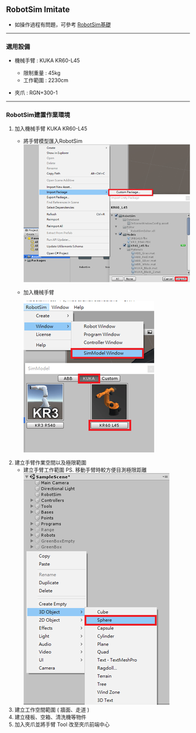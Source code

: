 ## RobotSim Imitate

- 如操作過程有問題，可參考 [RobotSim基礎](https://yazelin.github.io/usc2019-RobotSim/zh-tw/1RobotSimBasic.html)

---
### 選用設備

- 機械手臂 : KUKA KR60-L45
	- 限制重量 : 45kg
	- 工作範圍 : 2230cm
	
- 夾爪 : RGN+300-1

---
### RobotSim建置作業環境

1. 加入機械手臂 KUKA KR60-L45
	- 將手臂模型匯入RobotSim
		 ![Robot_Model](./image/RobotSim_Import_Model.png)
		 
	- 加入機械手臂 
                                              
		![Robot_Model](./image/RobotSim_Import_Robot.png)
2. 建立手臂作業空間以及極限範圍
	- 建立手臂工作範圍      PS. 移動手臂時較方便目測極限距離                            
		![Robot_Model](./image/RobotSim_Add_Range_Sphere.png)
3. 建立工作空間範圍 ( 牆面、走道 )
4. 建立棧板、空箱、清洗機等物件
5. 加入夾爪並將手臂 Tool 改至夾爪前端中心
<!--stackedit_data:
eyJoaXN0b3J5IjpbMTE4NzY2NjczLC01OTk5NDMwNTQsMTQ3NT
AwMTIyLDgxNDcwMjExNCwtMTQwMTgzODAyNCwxNDM4MjQ1NzEz
LDE0NzczNzQ5NjgsLTY5NzM3MzA4NCwtMTQ2MTUxNzIzNywxOD
c2MTg1OTA0LDU4NDc3MjU1Myw1ODg0OTc3NDMsLTE2Nzk5NDcz
MjYsMzAwNjc4ODUzLDI4NDg4NTQxNCwtMTA5NDM2MTE3NiwtMT
c1NzkzNDk5NSw3NDU5OTgwNTUsMTEwNTk3NDhdfQ==
-->